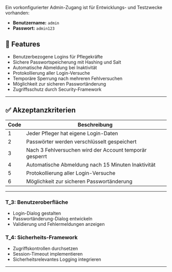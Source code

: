 Ein vorkonfigurierter Admin-Zugang ist für Entwicklungs- und Testzwecke vorhanden:

- **Benutzername:** `admin`
- **Passwort:** `admin123`

## 🔐 Features

- Benutzerbezogene Logins für Pflegekräfte
- Sichere Passwortspeicherung mit Hashing und Salt
- Automatische Abmeldung bei Inaktivität
- Protokollierung aller Login-Versuche
- Temporäre Sperrung nach mehreren Fehlversuchen
- Möglichkeit zur sicheren Passwortänderung
- Zugriffsschutz durch Security-Framework

---

## ✅ Akzeptanzkriterien

| Code | Beschreibung                                            |
| ---- | ------------------------------------------------------- |
| 1    | Jeder Pfleger hat eigene Login-Daten                    |
| 2    | Passwörter werden verschlüsselt gespeichert             |
| 3    | Nach 3 Fehlversuchen wird der Account temporär gesperrt |
| 4    | Automatische Abmeldung nach 15 Minuten Inaktivität      |
| 5    | Protokollierung aller Login-Versuche                    |
| 6    | Möglichkeit zur sicheren Passwortänderung               |

---

### T_3: Benutzeroberfläche

- Login-Dialog gestalten
- Passwortänderung-Dialog entwickeln
- Validierung und Fehlermeldungen anzeigen

### T_4: Sicherheits-Framework

- Zugriffskontrollen durchsetzen
- Session-Timeout implementieren
- Sicherheitsrelevantes Logging integrieren

---
